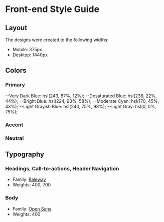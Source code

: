 # Front-end Style Guide

## Layout

The designs were created to the following widths:

- Mobile: 375px
- Desktop: 1440px

## Colors

### Primary

--Very Dark Blue: hsl(243, 87%, 12%);
--Desaturated Blue: hsl(238, 22%, 44%);
--Bright Blue: hsl(224, 93%, 58%);
--Moderate Cyan: hsl(170, 45%, 43%);
--Light Grayish Blue: hsl(240, 75%, 98%);
--Light Gray: hsl(0, 0%, 75%);

### Accent


### Neutral


## Typography

### Headings, Call-to-actions, Header Navigation

- Family: [Raleway](https://fonts.google.com/specimen/Raleway)
- Weights: 400, 700

### Body

- Family: [Open Sans](https://fonts.google.com/specimen/Open+Sans)
- Weights: 400